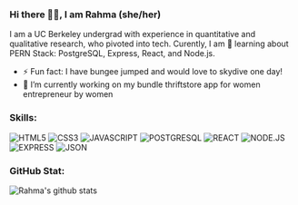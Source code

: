 ### Hi there 👋🏾, I am Rahma (she/her) 

I am a UC Berkeley undergrad with experience in quantitative and qualitative research, who pivoted into tech.
Curently, I am 🌱 learning about PERN Stack: PostgreSQL, Express, React, and Node.js. 

- ⚡ Fun fact: I have bungee jumped and would love to skydive one day! 
- 🔭 I’m currently working on my bundle thriftstore app for women entrepreneur by women

### Skills: 
![HTML5](https://img.shields.io/badge/HTML5-CD6A20?style=for-the-badge&logo=HTML5&logoColor=white)
![CSS3](https://img.shields.io/badge/CSS3-B11F05?style=for-the-badge&logo=CSS3&logoColor=white)
![JAVASCRIPT](https://img.shields.io/badge/JAVASCRIPT-E4DA02?style=for-the-badge&logo=JAVASCRIPT&logoColor=white)
![POSTGRESQL](https://img.shields.io/badge/PostgreSQL-000000?style=for-the-badge&logo=PostgreSQL&logoColor=white)
![REACT](https://img.shields.io/badge/REACT-3359FF?style=for-the-badge&logo=REACT&logoColor=white)
![NODE.JS](https://img.shields.io/badge/NODE.JS-549D05?style=for-the-badge&logo=NODE.JS&logoColor=white)
![EXPRESS](https://img.shields.io/badge/Express.js-404D59?style=for-the-badge)
![JSON](https://img.shields.io/badge/JSON-000000?style=for-the-badge&logo=JSON&logoColor=white)


### GitHub Stat:
<p align="left" >
<img alt="Rahma's github stats" src="https://github-readme-stats.vercel.app/api?username=rahmamahdi02&show_icons=true&theme=merko"  > </p>

<!--
<!--
**rahmamahdi02/rahmamahdi02** is a ✨ _special_ ✨ repository because its `README.md` (this file) appears on your GitHub profile.
s

Here are some ideas to get you started:

- 🔭 I’m currently working on ...
- 🌱 I’m currently learning ...
- 👯 I’m looking to collaborate on ...
- 🤔 I’m looking for help with ...
- 💬 Ask me about ...
- 📫 How to reach me: ...
- 😄 Pronouns: ...
- ⚡ Fun fact: ...
-->
